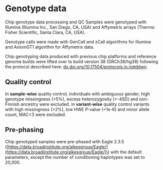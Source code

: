 # Genotype data

Chip genotype data processing and QC Samples were genotyped with Illumina \(Illumina Inc., San Diego, CA, USA\) and Affymetrix arrays \(Thermo Fisher Scientific, Santa Clara, CA, USA\).

Genotype calls were made with GenCall and zCall algorithms for Illumina and AxiomGT1 algorithm for Affymetrix data.

Chip genotyping data produced with previous chip platforms and reference genome builds were lifted over to build version 38 \(GRCh38/hg38\) following the protocol described here: [dx.doi.org/10.17504/protocols.io.nqtddwn](https://dx.doi.org/10.17504/protocols.io.nqtddwn).

## Quality control

In **sample-wise** quality control, individuals with ambiguous gender, high genotype missingness \(&gt;5%\), excess heterozygosity \(+-4SD\) and non-Finnish ancestry were excluded. In **variant-wise** quality control variants with high missingness \(&gt;2%\), low HWE P-value \(&lt;1e-6\) and minor allele count, MAC&lt;3 were excluded.

## Pre-phasing

Chip genotyped samples were pre-phased with Eagle 2.3.5 \([https://data.broadinstitute.org/alkesgroup/Eagle/](https://data.broadinstitute.org/alkesgroup/Eagle/)\) with the default parameters, except the number of conditioning haplotypes was set to 20,000.

